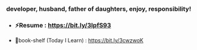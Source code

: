### developer, husband, father of daughters, enjoy, responsibility!
- ### ⚡Resume : https://bit.ly/3IpfS93
- 🌱book-shelf (Today I Learn) : https://bit.ly/3cwzwoK

<!--
**OsoriAndOmori/OsoriAndOmori** is a ✨ _special_ ✨ repository because its `README.md` (this file) appears on your GitHub profile.

Here are some ideas to get you started:

- 🔭 I’m currently working on ...
- 🌱 I’m currently learning ...
- 👯 I’m looking to collaborate on ...
- 🤔 I’m looking for help with ...
- 💬 Ask me about ...
- 📫 How to reach me: ...
- 😄 Pronouns: ...
- ⚡ Fun fact: ...
-->
